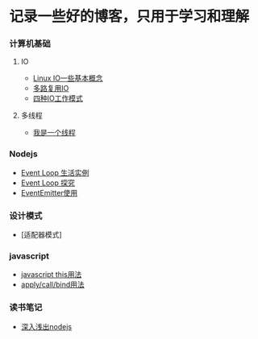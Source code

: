 # 记录一些好的博客，只用于学习和理解

### 计算机基础

1. IO

    - [Linux IO一些基本概念](base/转载/IO_module.md)
    - [多路复用IO](base/转载/demultiplexer_IO.md)
    - [四种IO工作模式](base/转载/4_IO_module.md)

2. 多线程

    - [我是一个线程](base/转载/我是一个线程.md)

### Nodejs

- [Event Loop 生活实例](nodejs/NodeJs_Eventdriven_生活实例.md)
- [Event Loop 探究](nodejs/event探究.md)
- [EventEmitter使用](nodejs/Node事件模块应用.md)

### 设计模式

- [适配器模式]


### javascript

- [javascript this用法](base/转载/Javascript的this用法.md)
- [apply/call/bind用法](base/转载/apply和call的用法.md)


### 读书笔记

- [深入浅出nodejs](booknote/深入浅出nodejs/index.md)
